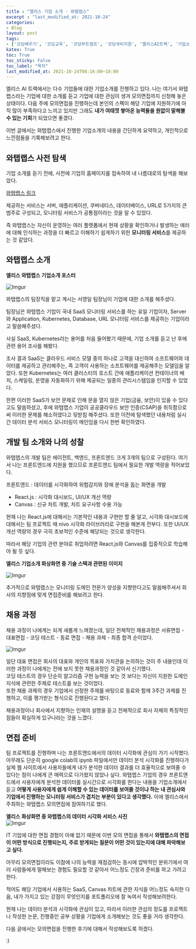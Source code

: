 ```yaml
---  
title : "엘리스 기업 소개 - 와탭랩스"  
excerpt : "last_modified_at: 2021-10-24"  
categories:  
- Blog  
layout: post
tags:  
- ['코딩배우기', '코딩교육', '코딩부트캠프', '코딩국비지원', '엘리스AI트랙', '기업소개']
katex: True  
toc: True  
toc_sticky: False    
toc_label: "목차"  
last_modified_at: 2021-10-24T08:16:00~18:00  
---  
```


엘리스 AI 트랙에서는 다수 기업들에 대한 기업소개를 진행하고 있다. 나는 여기서 와탭랩스라는 기업에 대한 소개를 듣고 기업에 대한 관심이 생겨 모의면접까지 신청해 놓은 상태이다. 다음 주에 모의면접을 진행하는데 본인의 스펙이 해당 기업에 지원하기에 아직 많이 부족하다고 느끼고 있지만 그래도 **내가 여태껏 쌓아온 능력들을 원없이 말해볼 수 있는 기회**가 되었으면 좋겠다.  

이번 글에서는 와탭랩스에서 진행한 기업소개의 내용을 간단하게 요약하고, 개인적으로 느낀점들을 기록해보려고 한다.  

## 와탭랩스 사전 탐색  

기업 소개를 듣기 전에, 사전에 기업의 홈페이지를 접속하여 내 나름대로의 탐색을 해보았다.  

[와탭랩스 링크](https://www.whatap.io/ko/)

제공하는 서비스는 서버, 애플리케이션, 쿠버네티스, 데이터베이스, URL로 5가지의 큰 범주로 구성되고, 모니터링 서비스가 공통점이라는 것을 알 수 있었다.  

즉 와탭랩스는 자신이 운영하는 여러 플랫폼에서 현재 상황을 확인하거나 발생하는 에러에 대해 인식하는 과정을 더 빠르고 이해하기 쉽게하기 위한 **모니터링 서비스**를 제공하는 것 같았다.


## 와탭랩스 소개  

**엘리스 와탭랩스 기업소개 포스터**  

![Imgur](https://imgur.com/873oD3U.jpg)

와탭랩스의 팀장직을 맡고 계시는 서영일 팀장님이 기업에 대한 소개를 해주셨다.  

팀장님은 와탭랩스 기업이 국내 SaaS 모니터링 서비스를 하는 유일 기업이자, Server와 Application, Kubernetes, Database, URL 모니터링 서비스를 제공하는 기업이라고 말씀해주셨다.  

사실 SaaS, Kubernetes라는 용어를 처음 들어봤기 때문에, 기업 소개를 듣고 난 후에 관련 용어 조사를 해봤다.  

조사 결과 SaaS는 클라우드 서비스 모델 중의 하나로 고객을 대신하여 소프트웨어와 데이터를 제공하고 관리해주는, 즉 고객이 사용하는 소프트웨어를 제공해주는 모델임을 알았다. 또한 Kubernetes는 여러 클러스터의 호스트 간에 애플리케이션 컨테이너의 배치, 스케일링, 운영을 자동화하기 위해 제공되는 일종의 관리시스템임을 인지할 수 있었다.  

한편 이러한 SaaS가 보안 문제로 인해 문을 열지 않은 기업(금융, 보안)이 있을 수 있다고도 말씀하셨고, 후에 와탭랩스 기업이 공공클라우드 보안 인증(CSAP)을 취득함으로써 이러한 문제를 해소하였다고 뒷받침 해주셨다. 또한 이전에 탐색했던 내용처럼 실시간 데이터 분석 서비스 모니터링이 메인임을 다시 한번 확인하였다.  


## 개발 팀 소개와 나의 성찰

와탭랩스의 개발 팀은 에이전트, 백엔드, 프론트엔드 크게 3개의 팀으로 구성된다. 여기서 나는 프론트엔드에 지원을 했으므로 프론트엔드 팀에서 필요한 개발 역량을 적어보았다.    

프론트엔드 : 데이터를 시각화하여 위험감지와 장애 분석을 돕는 화면을 개발  
- React.js : 시각화 대시보드, UI/UX 개선 역량  
- Canvas : 신규 차트 개발, 차트 요구사항 수용 가능  

현재 나는 React.js에 대해서는 기본적인 내용과 구현만 할 줄 알고, 시각화 대시보드에 대해서는 팀 프로젝트 때 nivo 시각화 라이브러리로 구현을 해본게 전부다. 또한 UI/UX 개선 역량의 경우 극히 초보적인 수준에 해당되는 것으로 생각한다.  

따라서 해당 기업의 관련 분야로 취업하려면 React.js와 Canvas를 집중적으로 학습해야 될 듯 싶다.  

**엘리스 기업소개 화상화면 중 기술 스택과 관련된 이미지**  

![Imgur](https://imgur.com/9xCe4uz.jpg)  

추가적으로 와탭랩스는 모니터링 도메인 전문가 양성을 지향한다고도 말씀해주셔서 회사의 지향점에 맞게 면접준비를 해보려고 한다.  

## 채용 과정  
채용 과정이 나에게는 되게 새롭게 느껴졌는데, 일단 전체적인 채용과정은 서류면접 - 대표면접 - 코딩 테스트 - 동료 면접 - 채용 과제 - 최종 합격 순이었다.   

![Imgur](https://imgur.com/kwqiY4P.jpg)  

일단 대표 면접은 회사의 대표와 개인의 목표와 가치관을 논의하는 것이 주 내용인데 이러한 과정이 나에게는 전에 보지 못한 채용과정인 것 같아서 신기했다.  
코딩 테스트의 경우 단순히 알고리즘 구현 능력을 보는 것 보다는 자신이 지원한 도메인 지식에 관련한 주제로 테스트를 보는 것이었다.  
또한 채용 과제의 경우 기업에서 선정한 주제를 바탕으로 동료와 함께 3주간 과제를 진행하고, 이를 평가받는 형식으로 진행된다고 했다.  

채용과정이나 회사에서 지향하는 인재의 설명을 듣고 전체적으로 회사 자체의 특징적인 점들이 확실하게 있구나라는 것을 느꼈다. 

## 면접 준비  

팀 프로젝트를 진행하며 나는 프론트엔드에서의 데이터 시각화에 관심이 가기 시작했다. 아무래도 단순히 google colab의 ipynb 파일에서만 데이터 분석 시각화를 진행하다가 실제 웹 사이트에서 사용자들에게 내가 분석한 데이터 결과를 더 효율적으로 보여줄 수 있다는 점이 나에게 큰 매력으로 다가왔지 않았나 싶다. 와탭랩스 기업의 경우 프론트엔드에서 사용자에게 분석한 데이터를 실시간으로 시각화를 한다는 내용을 기업소개에서 듣고 **어떻게 사용자에게 쉽게 이해할 수 있는 데이터를 보여줄 것이냐 하는 내 관심사와 기업에서 진행하는 모니터링 서비스가 겹치는 부분이 있다고 생각했다.** 이에 엘리스에서 주최하는 와탭랩스 모의면접에 참여하기로 했다.   


**엘리스 화상화면 중 와탭랩스의 데이터 시각화 서비스 사진**  
![Imgur](https://imgur.com/2LH0qR9.jpg)  

IT 기업에 대한 면접 경험이 아예 없기 때문에 이번 모의 면접을 통해서 **와탭랩스의 면접이 어떤 방식으로 진행되는지, 주로 받게되는 질문이 어떤 것이 있는지에 대해 파악해보고 싶다.**  

아무리 모의면접이라도 이참에 나의 능력을 재점검하는 동시에 압박적인 분위기에서 여러 사람들에게 말해보는 경험도 필요할 것 같아서 어느정도 긴장과 준비를 하고 가려고 한다.   

적어도 해당 기업에서 사용하는 SaaS, Canvas 차트에 관한 지식을 어느정도 숙지한 다음, 내가 가지고 있는 강점이 무엇인지를 포트폴리오에 잘 녹여서 작성해보려한다.  

현재 나는 데이터 분석과 시각화에 관심이 있고, 따라서 이러한 관심의 정도를 프로젝트나 작성한 논문, 진행중인 공부 상황을 기업에게 소개해보는 것도 좋을 거라 생각한다.   

다음 글에서는 모의면접을 진행한 후기에 대해서 작성해보도록 하겠다.  

:)